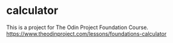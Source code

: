 # calculator
This is a project for The Odin Project Foundation Course.
https://www.theodinproject.com/lessons/foundations-calculator

